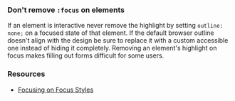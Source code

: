 ### Don't remove `:focus` on elements

If an element is interactive never remove the highlight by setting `outline: none;` on a focused state of that element. If the default browser outline doesn't align with the design be sure to replace it with a custom accessible one instead of hiding it completely. Removing an element's highlight on focus makes filling out forms difficult for some users.

### Resources
<!-- Whenever possible, include the links to more advanced guide-->
* [Focusing on Focus Styles](https://css-tricks.com/focusing-on-focus-styles/)

<!-- category: (0)-->
<!-- available categories:
    0: accessibility rules that everyone should follow with no exception
    1: accessibility tips that make outstanding user experience
    2: facts about designing for accessibility, testing etc.
-->